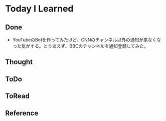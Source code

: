 # Today I Learned

## Done
- YouTubeのBotを作ってみたけど、CNNのチャンネル以外の通知が来なくなった気がする。とりあえず、BBCのチャンネルを通知登録してみた。

## Thought

## ToDo

## ToRead

## Reference
